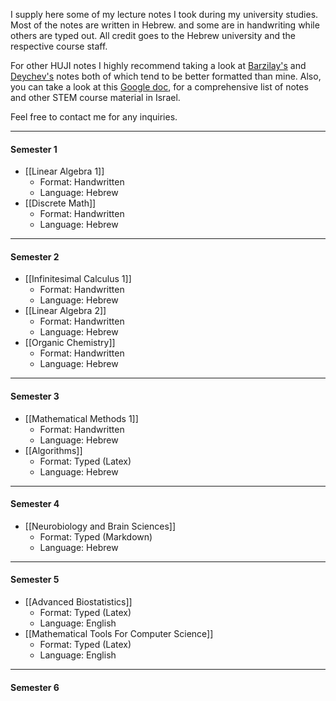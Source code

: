 I supply here some of my lecture notes I took during my university studies. Most of the notes are written in Hebrew. and some are in handwriting while others are typed out. All credit goes to the Hebrew university and the respective course staff.
 
For other HUJI notes I highly recommend taking a look at [Barzilay's](https://github.com/NitzanBarzilay/Notes) and [Deychev's](https://deychev.com/) notes both of which tend to be better formatted than mine.
Also, you can take a look at this [Google doc](https://docs.google.com/document/d/1IMuaVvdKgdZs59Ot8q0kU3f8movT0-6uFazlA-IbDuo/edit#heading=h.xlqfa8g3de05), for a comprehensive list of notes and other STEM course material in Israel.

Feel free to contact me for any inquiries.

----
#### Semester 1
* [[Linear Algebra 1]]
	* Format: Handwritten
	* Language: Hebrew
* [[Discrete Math]]
	* Format: Handwritten
	* Language: Hebrew
---
#### Semester 2
* [[Infinitesimal Calculus 1]] 
	* Format: Handwritten
	* Language: Hebrew
* [[Linear Algebra 2]]
	* Format: Handwritten
	* Language: Hebrew
* [[Organic Chemistry]]
	* Format: Handwritten
	* Language: Hebrew
---
#### Semester 3
* [[Mathematical Methods 1]]
	* Format: Handwritten
	* Language: Hebrew
* [[Algorithms]]
	* Format: Typed (Latex)
	* Language: Hebrew
---
#### Semester 4
* [[Neurobiology and Brain Sciences]]
	* Format: Typed (Markdown)
	* Language: Hebrew
---
#### Semester 5
* [[Advanced Biostatistics]]
	* Format: Typed (Latex)
	* Language: English
* [[Mathematical Tools For Computer Science]]
	* Format: Typed (Latex)
	* Language: English

---
#### Semester 6
